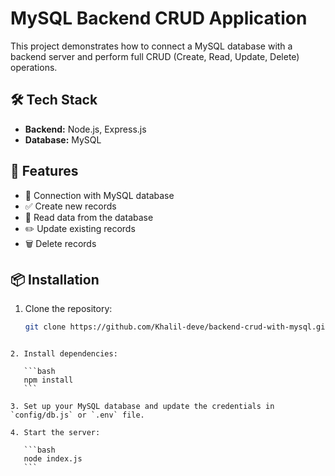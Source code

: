 # MySQL Backend CRUD Application

This project demonstrates how to connect a MySQL database with a backend server and perform full CRUD (Create, Read, Update, Delete) operations.

## 🛠️ Tech Stack

- **Backend:** Node.js, Express.js
- **Database:** MySQL

## 🚀 Features

- 🔗 Connection with MySQL database
- ✅ Create new records
- 📄 Read data from the database
- ✏️ Update existing records
- 🗑️ Delete records


## 📦 Installation

1. Clone the repository:
   ```bash
   git clone https://github.com/Khalil-deve/backend-crud-with-mysql.git
````

2. Install dependencies:

   ```bash
   npm install
   ```

3. Set up your MySQL database and update the credentials in `config/db.js` or `.env` file.

4. Start the server:

   ```bash
   node index.js
   ```


